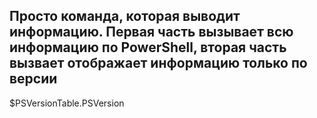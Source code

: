 ## Просто команда, которая выводит информацию. Первая часть вызывает всю информацию по PowerShell, вторая часть вызвает отображает информацию только по версии

$PSVersionTable.PSVersion